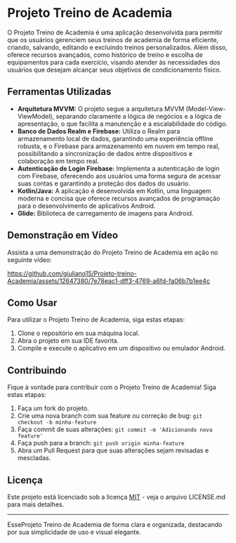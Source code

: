 # Projeto Treino de Academia

O Projeto Treino de Academia é uma aplicação desenvolvida para permitir que os usuários gerenciem seus treinos de academia de forma eficiente, criando, salvando, editando e excluindo treinos personalizados. Além disso, oferece recursos avançados, como histórico de treino e escolha de equipamentos para cada exercício, visando atender às necessidades dos usuários que desejam alcançar seus objetivos de condicionamento físico.

## Ferramentas Utilizadas

- **Arquitetura MVVM:** O projeto segue a arquitetura MVVM (Model-View-ViewModel), separando claramente a lógica de negócios e a lógica de apresentação, o que facilita a manutenção e a escalabilidade do código.
- **Banco de Dados Realm e Firebase:** Utiliza o Realm para armazenamento local de dados, garantindo uma experiência offline robusta, e o Firebase para armazenamento em nuvem em tempo real, possibilitando a sincronização de dados entre dispositivos e colaboração em tempo real.
- **Autenticação de Login Firebase:** Implementa a autenticação de login com Firebase, oferecendo aos usuários uma forma segura de acessar suas contas e garantindo a proteção dos dados do usuário.
- **Kotlin/Java:** A aplicação é desenvolvida em Kotlin, uma linguagem moderna e concisa que oferece recursos avançados de programação para o desenvolvimento de aplicativos Android.
- **Glide:** Biblioteca de carregamento de imagens para Android.

## Demonstração em Vídeo

Assista a uma demonstração do Projeto Treino de Academia em ação no seguinte vídeo:



https://github.com/giuliano15/Projeto-treino-Academia/assets/12647380/7e78eac1-dff3-4769-a6fd-fa06b7b1ee4c


## Como Usar

Para utilizar o Projeto Treino de Academia, siga estas etapas:

1. Clone o repositório em sua máquina local.
2. Abra o projeto em sua IDE favorita.
3. Compile e execute o aplicativo em um dispositivo ou emulador Android.

## Contribuindo

Fique à vontade para contribuir com o Projeto Treino de Academia! Siga estas etapas:

1. Faça um fork do projeto.
2. Crie uma nova branch com sua feature ou correção de bug: `git checkout -b minha-feature`
3. Faça commit de suas alterações: `git commit -m 'Adicionando nova feature'`
4. Faça push para a branch: `git push origin minha-feature`
5. Abra um Pull Request para que suas alterações sejam revisadas e mescladas.

## Licença

Este projeto está licenciado sob a licença [MIT](LICENSE.md) - veja o arquivo LICENSE.md para mais detalhes.

---

EsseProjeto Treino de Academia de forma clara e organizada, destacando por sua simplicidade de uso e visual elegante.
